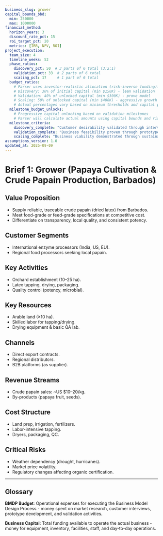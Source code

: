 ```yaml
---
business_slug: grower
capital_bounds_bbd:
  min: 250000
  max: 1000000
financial_method:
  horizon_years: 3
  discount_rate_pct: 15
  roi_target_pct: 20
  metrics: [IRR, NPV, ROI]
project_execution:
  team_size: 4
  timeline_weeks: 52
  phase_ratios:
    discovery_pct: 50  # 3 parts of 6 total (3:2:1)
    validation_pct: 33  # 2 parts of 6 total
    scaling_pct: 17     # 1 part of 6 total
  budget_ratios:
    # Parser uses investor-realistic allocation (risk-inverse funding):
    # Discovery: 30% of initial capital (min $150K) - lean validation
    # Validation: 40% of unlocked capital (min $300K) - prove model  
    # Scaling: 50% of unlocked capital (min $400K) - aggressive growth
    # Actual percentages vary based on minimum thresholds and capital progression
  milestone_budget_unlocks:
    # Progressive capital unlocking based on validation milestones
    # Parser will calculate actual amounts using capital bounds and risk progression
  milestone_criteria:
    discovery_complete: "Customer desirability validated through interviews and market research"
    validation_complete: "Business feasibility proven through prototype testing and early sales"
    scaling_complete: "Business viability demonstrated through sustainable operations and growth"
assumptions_version: 1.0
updated_at: 2025-09-09
---
```


# **Brief 1: Grower (Papaya Cultivation & Crude Papain Production, Barbados)**

## Value Proposition

* Supply reliable, traceable crude papain (dried latex) from Barbados.  
* Meet food-grade or feed-grade specifications at competitive cost.  
* Differentiate on transparency, local quality, and consistent potency.

## Customer Segments

* International enzyme processors (India, US, EU).  
* Regional food processors seeking local papain.

## Key Activities

* Orchard establishment (10–25 ha).  
* Latex tapping, drying, packaging.  
* Quality control (potency, microbial).

## Key Resources

* Arable land (≥10 ha).  
* Skilled labor for tapping/drying.  
* Drying equipment & basic QA lab.

## Channels

* Direct export contracts.  
* Regional distributors.  
* B2B platforms (as supplier).

## Revenue Streams

* Crude papain sales: \~US $10–20/kg.  
* By-products (papaya fruit, seeds).

## Cost Structure

* Land prep, irrigation, fertilizers.  
* Labor-intensive tapping.  
* Dryers, packaging, QC.

## Critical Risks

* Weather dependency (drought, hurricanes).  
* Market price volatility.  
* Regulatory changes affecting organic certification.

---

## Glossary

**BMDP Budget**: Operational expenses for executing the Business Model Design Process - money spent on market research, customer interviews, prototype development, and validation activities.

**Business Capital**: Total funding available to operate the actual business - money for equipment, inventory, facilities, staff, and day-to-day operations.
